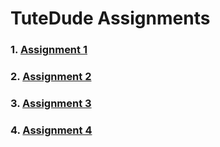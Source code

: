 # TuteDude Assignments

### 1.  [Assignment 1](./Assignment1/README.md)
### 2.  [Assignment 2](./Assignment2/README.md)
### 3.  [Assignment 3](./Assignment3/README.md)
### 4.  [Assignment 4](./Assignment4/README.md)